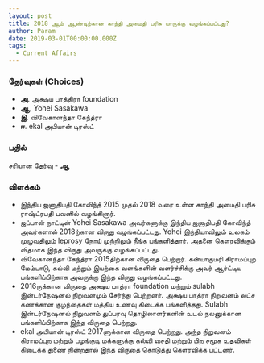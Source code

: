 ```yaml
---
layout: post
title: 2018 ஆம் ஆண்டிற்கான காந்தி அமைதி பரிசு யாருக்கு வழங்கப்பட்டது?
author: Param
date: 2019-03-01T00:00:00.000Z
tags: 
  - Current Affairs
---
```


### தேர்வுகள் (Choices)

- **அ**. அக்ஷய பாத்திரா foundation
- **ஆ**. Yohei Sasakawa
- **இ**. விவேகானந்தா கேந்த்ரா
- **ஈ**. ekal அபியான் டிரஸ்ட்

### பதில்

சரியான தேர்வு - **ஆ**

### விளக்கம்

- இந்திய ஜனாதிபதி கோவிந்த் 2015 முதல் 2018 வரை உள்ள காந்தி அமைதி பரிசு ராஷ்ட்ரபதி பவனில் வழங்கினார்.
- ஜப்பான் நாட்டின் Yohei Sasakawa அவர்களுக்கு இந்திய ஜனாதிபதி கோவிந்த் அவர்களால் 2018ற்கான விருது வழங்கப்பட்டது. Yohei இந்தியாவிலும் உலகம் முழுவதிலும் leprosy நோய் முற்றிலும் நீங்க பங்களித்தார். அதனை கௌரவிக்கும் விதமாக இந்த விருது அவருக்கு வழங்கப்பட்டது.
- விவேகானந்தா கேந்த்ரா 2015திற்கான விருதை பெற்றார். கன்யாகுமரி கிராமப்புற மேம்பாடு, கல்வி மற்றும் இயற்கை வளங்களின் வளர்ச்சிக்கு அவர் ஆர்ட்டிய பங்களிப்பிற்காக அவருக்கு இந்த விருது வழங்கப்பட்டது.
- 2016ருக்கான விருதை அக்ஷய பாத்ரா foundation மற்றும் sulabh இன்டர்நேஷனல் நிறுவனமும் சேர்ந்து பெற்றனர். அக்ஷய பாத்ரா நிறுவனம் லட்ச கணக்கான குழந்தைகள் மத்திய உணவு கிடைக்க பங்களித்தது. Sulabh இன்டர்நேஷனல் நிறுவனம் துப்பரவு தொழிலாளர்களின் உடல் நலனுக்கான பங்களிப்பிற்காக இந்த விருதை பெற்றது.
- ekal அபியான் டிரஸ்ட் 2017ளுக்கான விருதை பெற்றது. அந்த நிறுவனம் கிராமப்புற மற்றும் பழங்குடி மக்களுக்கு கல்வி வசதி மற்றும் பிற  சமூக உதவிகள் கிடைக்க துணை நின்றதால் இந்த விருதை கொடுத்து கௌரவிக்க பட்டனர்.
